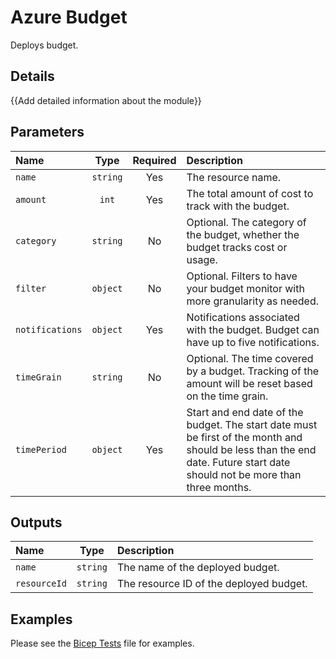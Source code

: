 # Azure Budget

Deploys budget.

## Details

{{Add detailed information about the module}}

## Parameters

| Name            | Type     | Required | Description                                                                                                                                                               |
| :-------------- | :------: | :------: | :------------------------------------------------------------------------------------------------------------------------------------------------------------------------ |
| `name`          | `string` | Yes      | The resource name.                                                                                                                                                        |
| `amount`        | `int`    | Yes      | The total amount of cost to track with the budget.                                                                                                                        |
| `category`      | `string` | No       | Optional. The category of the budget, whether the budget tracks cost or usage.                                                                                            |
| `filter`        | `object` | No       | Optional. Filters to have your budget monitor with more granularity as needed.                                                                                            |
| `notifications` | `object` | Yes      | Notifications associated with the budget. Budget can have up to five notifications.                                                                                       |
| `timeGrain`     | `string` | No       | Optional. The time covered by a budget. Tracking of the amount will be reset based on the time grain.                                                                     |
| `timePeriod`    | `object` | Yes      | Start and end date of the budget. The start date must be first of the month and should be less than the end date. Future start date should not be more than three months. |

## Outputs

| Name         | Type     | Description                             |
| :----------- | :------: | :-------------------------------------- |
| `name`       | `string` | The name of the deployed budget.        |
| `resourceId` | `string` | The resource ID of the deployed budget. |

## Examples

Please see the [Bicep Tests](test/main.test.bicep) file for examples.